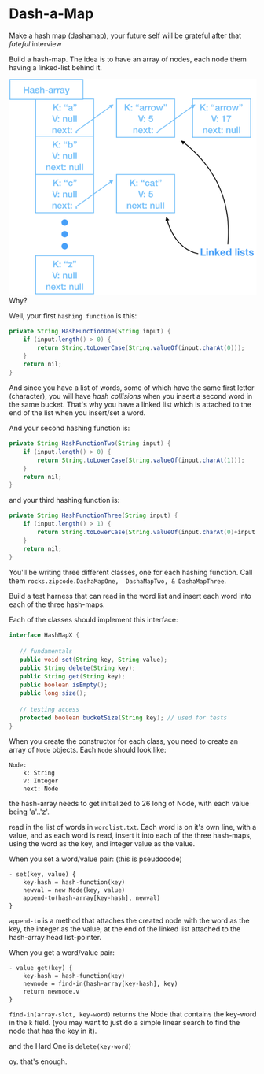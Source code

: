 # Dash-a-Map

Make a hash map (dashamap), your future self will be grateful after that *fateful* interview

Build a hash-map. The idea is to have an array of nodes, each node them having a linked-list behind it.

![Image of Data Structure for HashMap](./DataStructureHashMap.png)
Why?

Well, your first `hashing function` is this:

```java
private String HashFunctionOne(String input) {
    if (input.length() > 0) {
        return String.toLowerCase(String.valueOf(input.charAt(0)));
    }
    return nil;
}
```
And since you have a list of words, some of which have the same first letter (character),
you will have *hash collisions* when you insert a second word in the same bucket. That's why you have a 
linked list which is attached to the end of the list when you insert/set a word.

And your second hashing function is:

```java
private String HashFunctionTwo(String input) {
    if (input.length() > 0) {
        return String.toLowerCase(String.valueOf(input.charAt(1)));
    }
    return nil;
}
```

and your third hashing function is:

```java
private String HashFunctionThree(String input) {
    if (input.length() > 1) {
        return String.toLowerCase(String.valueOf(input.charAt(0)+input.charAt(1)));
    }
    return nil;
}
```

You'll be writing three different classes, one for each hashing function. Call them `rocks.zipcode.DashaMapOne, 
DashaMapTwo, & DashaMapThree`.

Build a test harness that can read in the word list and insert each word into each of the 
three hash-maps.

Each of the classes should implement this interface:

```java
interface HashMapX {
   
   // fundamentals
   public void set(String key, String value);
   public String delete(String key);
   public String get(String key);
   public boolean isEmpty();
   public long size();

   // testing access
   protected boolean bucketSize(String key); // used for tests
}
```

When you create the constructor for each class, you need to create an array of `Node`
objects. Each `Node` should look like:

```
Node:
    k: String
    v: Integer
    next: Node
```

the hash-array needs to get initialized to 26 long of Node, with each value being 'a'..'z'.

read in the list of words in `wordlist.txt`. Each word is on it's own line, with a value,
and as each word is read, insert it into each of the three hash-maps, using the word as the key, 
and integer value as the value.

When you set a word/value pair: (this is pseudocode)

```
- set(key, value) {
    key-hash = hash-function(key)
    newval = new Node(key, value)
    append-to(hash-array[key-hash], newval)
}
```

`append-to` is a method that attaches the created node with the word as the key, the integer as the value,
at the end of the linked list attached to the hash-array head list-pointer.

When you get a word/value pair: 

```
- value get(key) {
    key-hash = hash-function(key)
    newnode = find-in(hash-array[key-hash], key)
    return newnode.v
}
```

`find-in(array-slot, key-word)` returns the Node that contains the key-word in the `k` field.
(you may want to just do a simple linear search to find the node that has the key in it).

and the Hard One is `delete(key-word)`

oy. that's enough. 
